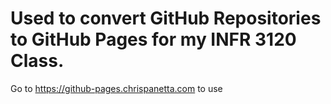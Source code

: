 # Used to convert GitHub Repositories to GitHub Pages for my INFR 3120 Class.
Go to https://github-pages.chrispanetta.com to use
